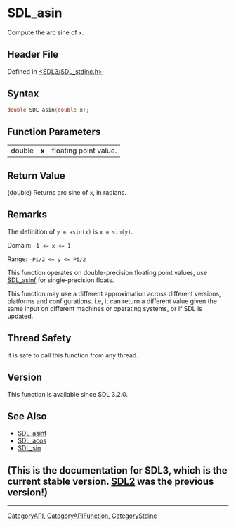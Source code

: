 # SDL_asin

Compute the arc sine of `x`.

## Header File

Defined in [<SDL3/SDL_stdinc.h>](https://github.com/libsdl-org/SDL/blob/main/include/SDL3/SDL_stdinc.h)

## Syntax

```c
double SDL_asin(double x);
```

## Function Parameters

|        |       |                       |
| ------ | ----- | --------------------- |
| double | **x** | floating point value. |

## Return Value

(double) Returns arc sine of `x`, in radians.

## Remarks

The definition of `y = asin(x)` is `x = sin(y)`.

Domain: `-1 <= x <= 1`

Range: `-Pi/2 <= y <= Pi/2`

This function operates on double-precision floating point values, use
[SDL_asinf](SDL_asinf) for single-precision floats.

This function may use a different approximation across different versions,
platforms and configurations. i.e, it can return a different value given
the same input on different machines or operating systems, or if SDL is
updated.

## Thread Safety

It is safe to call this function from any thread.

## Version

This function is available since SDL 3.2.0.

## See Also

- [SDL_asinf](SDL_asinf)
- [SDL_acos](SDL_acos)
- [SDL_sin](SDL_sin)


## (This is the documentation for SDL3, which is the current stable version. [SDL2](https://wiki.libsdl.org/SDL2/) was the previous version!)



----
[CategoryAPI](CategoryAPI), [CategoryAPIFunction](CategoryAPIFunction), [CategoryStdinc](CategoryStdinc)

